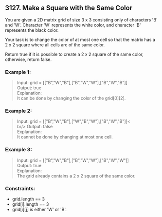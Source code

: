 ## 3127. Make a Square with the Same Color
You are given a 2D matrix grid of size 3 x 3 consisting only of characters 'B' and 'W'. Character 'W' represents the white color, and character 'B' represents the black color.

Your task is to change the color of at most one cell so that the matrix has a 2 x 2 square where all cells are of the same color.

Return true if it is possible to create a 2 x 2 square of the same color, otherwise, return false.

### Example 1:
 
> Input: grid = [["B","W","B"],["B","W","W"],["B","W","B"]]<br/>
> Output: true<br/>
> Explanation:<br/>
> It can be done by changing the color of the grid[0][2].

### Example 2:

> Input: grid = [["B","W","B"],["W","B","W"],["B","W","B"]]<<br/>br/>
> Output: false<br/>
> Explanation:<br/>
> It cannot be done by changing at most one cell.

### Example 3:

> Input: grid = [["B","W","B"],["B","W","W"],["B","W","W"]]<br/>
> Output: true<br/>
> Explanation:<br/>
> The grid already contains a 2 x 2 square of the same color.

### Constraints:

- grid.length == 3
- grid[i].length == 3
- grid[i][j] is either 'W' or 'B'.